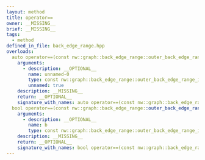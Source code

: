 ```yaml
---
layout: method
title: operator==
owner: __MISSING__
brief: __MISSING__
tags:
  - method
defined_in_file: back_edge_range.hpp
overloads:
  auto operator==(const nw::graph::back_edge_range::outer_back_edge_range_iterator::end_sentinel_type &) const:
    arguments:
      - description: __OPTIONAL__
        name: unnamed-0
        type: const nw::graph::back_edge_range::outer_back_edge_range_iterator::end_sentinel_type &
        unnamed: true
    description: __MISSING__
    return: __OPTIONAL__
    signature_with_names: auto operator==(const nw::graph::back_edge_range::outer_back_edge_range_iterator::end_sentinel_type &) const
  bool operator==(const nw::graph::back_edge_range::outer_back_edge_range_iterator &) const:
    arguments:
      - description: __OPTIONAL__
        name: b
        type: const nw::graph::back_edge_range::outer_back_edge_range_iterator &
    description: __MISSING__
    return: __OPTIONAL__
    signature_with_names: bool operator==(const nw::graph::back_edge_range::outer_back_edge_range_iterator & b) const
---
```

